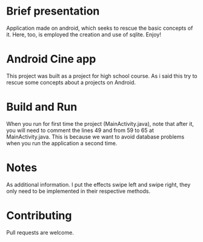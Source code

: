 Brief presentation
============================

Application made on android, which seeks to rescue the basic concepts of it. Here, too, is employed the creation and use of sqlite. Enjoy!


Android Cine app
============================

This project was built as a project for high school course. As i said this try to rescue some concepts about a projects on Android.


Build and Run
============================

When you run for first time the project (MainActivity.java),
note that after it, you will need to comment the lines 49 and from 59 to 65 at MainActivity.java.
This is because we want to avoid database problems when you run the application a second time.

Notes
============================

As additional information. I put the effects swipe left and swipe right, they only need to be 
implemented in their respective methods.

Contributing
============================

Pull requests are welcome.


